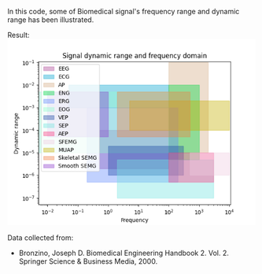 In this code, some of Biomedical signal's frequency range and dynamic range has been illustrated.

Result:
![result](Biomedical-signal-rang.png)

Data collected from:
* Bronzino, Joseph D. Biomedical Engineering Handbook 2. Vol. 2. Springer Science & Business Media, 2000.